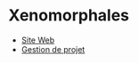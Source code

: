 # Xenomorphales

 - [Site Web](http://astralien3000.github.io/xenomorphales)
 - [Gestion de projet](https://waffle.io/xenomorphales/xenomorphales)
